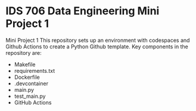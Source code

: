 # IDS 706 Data Engineering Mini Project 1

Mini Project 1
This repository sets up an environment with codespaces and Github Actions to create a Python Github template. Key components in the repository are:

- Makefile
- requirements.txt
- Dockerfile
- .devcontainer
- main.py
- test_main.py
- GitHub Actions
